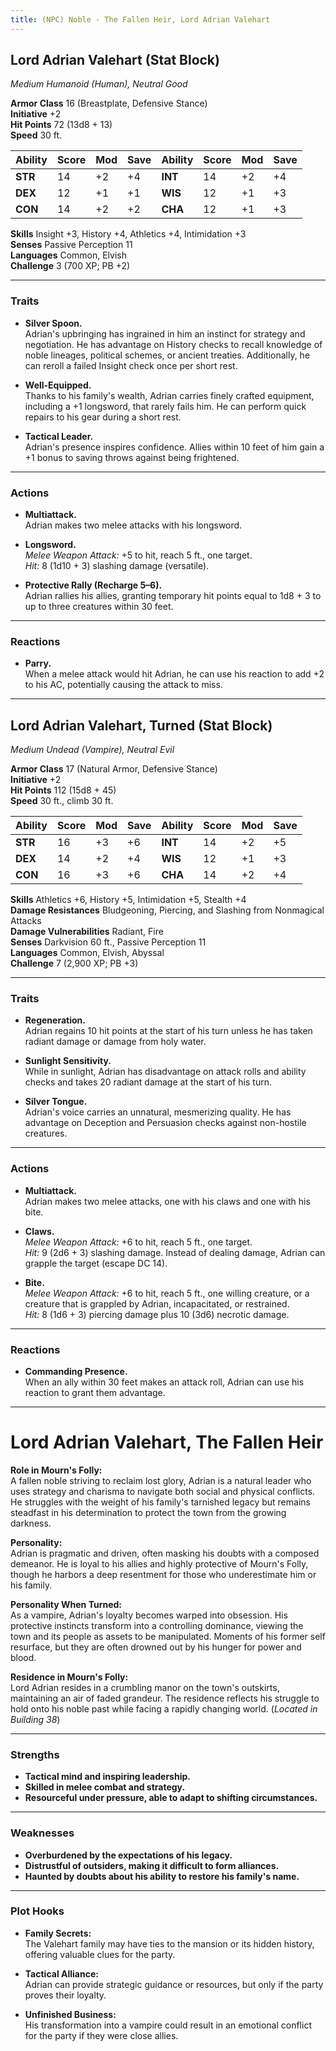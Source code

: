```yaml
---
title: (NPC) Noble - The Fallen Heir, Lord Adrian Valehart
---
```



## **Lord Adrian Valehart (Stat Block)**

*Medium Humanoid (Human), Neutral Good*

**Armor Class** 16 (Breastplate, Defensive Stance)  
**Initiative** +2  
**Hit Points** 72 (13d8 + 13)  
**Speed** 30 ft.

| Ability   | Score | Mod | Save | Ability   | Score | Mod | Save |
|-----------|-------|-----|------|-----------|-------|-----|------|
| **STR**   | 14    | +2  | +4   | **INT**   | 14    | +2  | +4   |
| **DEX**   | 12    | +1  | +1   | **WIS**   | 12    | +1  | +3   |
| **CON**   | 14    | +2  | +2   | **CHA**   | 12    | +1  | +3   |

**Skills** Insight +3, History +4, Athletics +4, Intimidation +3  
**Senses** Passive Perception 11  
**Languages** Common, Elvish  
**Challenge** 3 (700 XP; PB +2)

---

### **Traits**

- **Silver Spoon.**  
  Adrian's upbringing has ingrained in him an instinct for strategy and negotiation. He has advantage on History checks to recall knowledge of noble lineages, political schemes, or ancient treaties. Additionally, he can reroll a failed Insight check once per short rest.

- **Well-Equipped.**  
  Thanks to his family's wealth, Adrian carries finely crafted equipment, including a +1 longsword, that rarely fails him. He can perform quick repairs to his gear during a short rest.

- **Tactical Leader.**  
  Adrian's presence inspires confidence. Allies within 10 feet of him gain a +1 bonus to saving throws against being frightened.

---

### **Actions**

- **Multiattack.**  
  Adrian makes two melee attacks with his longsword.

- **Longsword.**  
  *Melee Weapon Attack:* +5 to hit, reach 5 ft., one target.  
  *Hit:* 8 (1d10 + 3) slashing damage (versatile).

- **Protective Rally (Recharge 5–6).**  
  Adrian rallies his allies, granting temporary hit points equal to 1d8 + 3 to up to three creatures within 30 feet.

---

### **Reactions**

- **Parry.**  
  When a melee attack would hit Adrian, he can use his reaction to add +2 to his AC, potentially causing the attack to miss.

---

## **Lord Adrian Valehart, Turned (Stat Block)**

*Medium Undead (Vampire), Neutral Evil*

**Armor Class** 17 (Natural Armor, Defensive Stance)  
**Initiative** +2  
**Hit Points** 112 (15d8 + 45)  
**Speed** 30 ft., climb 30 ft.

| Ability   | Score | Mod | Save | Ability   | Score | Mod | Save |
|-----------|-------|-----|------|-----------|-------|-----|------|
| **STR**   | 16    | +3  | +6   | **INT**   | 14    | +2  | +5   |
| **DEX**   | 14    | +2  | +4   | **WIS**   | 12    | +1  | +3   |
| **CON**   | 16    | +3  | +6   | **CHA**   | 14    | +2  | +4   |

**Skills** Athletics +6, History +5, Intimidation +5, Stealth +4  
**Damage Resistances** Bludgeoning, Piercing, and Slashing from Nonmagical Attacks  
**Damage Vulnerabilities** Radiant, Fire  
**Senses** Darkvision 60 ft., Passive Perception 11  
**Languages** Common, Elvish, Abyssal  
**Challenge** 7 (2,900 XP; PB +3)

---

### **Traits**

- **Regeneration.**  
  Adrian regains 10 hit points at the start of his turn unless he has taken radiant damage or damage from holy water.

- **Sunlight Sensitivity.**  
  While in sunlight, Adrian has disadvantage on attack rolls and ability checks and takes 20 radiant damage at the start of his turn.

- **Silver Tongue.**  
  Adrian's voice carries an unnatural, mesmerizing quality. He has advantage on Deception and Persuasion checks against non-hostile creatures.

---

### **Actions**

- **Multiattack.**  
  Adrian makes two melee attacks, one with his claws and one with his bite.

- **Claws.**  
  *Melee Weapon Attack:* +6 to hit, reach 5 ft., one target.  
  *Hit:* 9 (2d6 + 3) slashing damage. Instead of dealing damage, Adrian can grapple the target (escape DC 14).

- **Bite.**  
  *Melee Weapon Attack:* +6 to hit, reach 5 ft., one willing creature, or a creature that is grappled by Adrian, incapacitated, or restrained.  
  *Hit:* 8 (1d6 + 3) piercing damage plus 10 (3d6) necrotic damage.

---

### **Reactions**

- **Commanding Presence.**  
  When an ally within 30 feet makes an attack roll, Adrian can use his reaction to grant them advantage.

---

# **Lord Adrian Valehart, The Fallen Heir**

**Role in Mourn's Folly:**  
A fallen noble striving to reclaim lost glory, Adrian is a natural leader who uses strategy and charisma to navigate both social and physical conflicts. He struggles with the weight of his family's tarnished legacy but remains steadfast in his determination to protect the town from the growing darkness.

**Personality:**  
Adrian is pragmatic and driven, often masking his doubts with a composed demeanor. He is loyal to his allies and highly protective of Mourn's Folly, though he harbors a deep resentment for those who underestimate him or his family.

**Personality When Turned:**  
As a vampire, Adrian's loyalty becomes warped into obsession. His protective instincts transform into a controlling dominance, viewing the town and its people as assets to be manipulated. Moments of his former self resurface, but they are often drowned out by his hunger for power and blood.

**Residence in Mourn's Folly:**  
Lord Adrian resides in a crumbling manor on the town's outskirts, maintaining an air of faded grandeur. The residence reflects his struggle to hold onto his noble past while facing a rapidly changing world. (*Located in Building 38*)

---

### **Strengths**

- **Tactical mind and inspiring leadership.**  
- **Skilled in melee combat and strategy.**  
- **Resourceful under pressure, able to adapt to shifting circumstances.**

---

### **Weaknesses**

- **Overburdened by the expectations of his legacy.**  
- **Distrustful of outsiders, making it difficult to form alliances.**  
- **Haunted by doubts about his ability to restore his family's name.**

---

### **Plot Hooks**

- **Family Secrets:**  
  The Valehart family may have ties to the mansion or its hidden history, offering valuable clues for the party.

- **Tactical Alliance:**  
  Adrian can provide strategic guidance or resources, but only if the party proves their loyalty.

- **Unfinished Business:**  
  His transformation into a vampire could result in an emotional conflict for the party if they were close allies.
